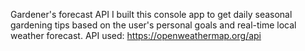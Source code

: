 ﻿Gardener's forecast API
I built this console app to get daily seasonal gardening tips based on the user's personal goals and real-time local weather forecast.
API used: https://openweathermap.org/api
